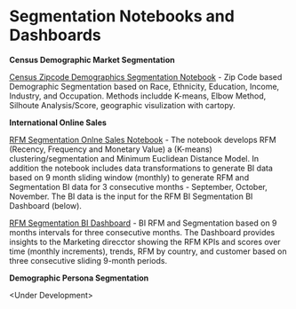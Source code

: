 # Segmentation Notebooks and Dashboards

**Census Demographic Market Segmentation**

[Census Zipcode Demographics Segmentation Notebook](https://github.com/Aljgutier/segmentation/blob/main/CensusSegmentation.ipynb) - Zip Code based Demographic Segmentation based on Race, Ethnicity, Education, Income, Industry, and Occupation. Methods includde K-means, Elbow Method, Silhoute Analysis/Score, geographic visulization with cartopy.

**International Online Sales**

[RFM Segmentation Onlne Sales Notebook](https://github.com/Aljgutier/segmentation/blob/main/RFM_Segmentation_OnlineSales.ipynb) - The notebook develops RFM (Recency, Frequency and Monetary Value) a (K-means) clustering/segmentation and Minimum Euclidean Distance Model. In addition the notebook includes data transformations to generate BI data based on 9 month sliding window (monthly) to generate RFM and Segmentation BI data for 3 consecutive months - September, October, November. The BI data is the input for the RFM BI Segmentation BI Dashboard (below).

[RFM Segmentation BI Dashboard](https://lookerstudio.google.com/reporting/04a3119c-46d5-4642-a3b9-d9730ab27f9f/page/9YsID) - BI RFM and Segmentation based on 9 months intervals for three consecutive months. The Dashboard provides insights to the Marketing direcctor showing the RFM KPIs and scores over time (monthly increments), trends, RFM by country, and customer based on three consecutive sliding 9-month periods.

**Demographic Persona Segmentation**  

\<Under Development>




